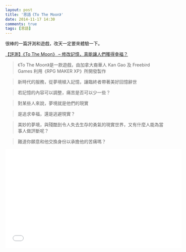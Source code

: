```yaml
---
layout: post
title: '思語《To The Moon》'
date: 2014-11-17 14:30
comments: true
tags: [思語]
---
```

很棒的一篇評測和遊戲，改天一定要來體驗一下。

[【評測】《To The Moon》 – 修改記憶，真能讓人們獲得幸福？](http://ggwp.tw/2014/11/16/1411161500/)

> 《To The Moon》是一款遊戲，由加拿大裔華人 Kan Gao 及 Freebird Games 利用《RPG MAKER XP》所開發製作

> 新時代的服務，從夢境植入記憶，讓臨終者帶著美好回憶辭世

> 若記憶的內容可以調整，痛苦是否可以少一些？

> 對某些人來說，夢境就是他們的現實

> 是追求幸福，還是逃避現實？

> 美妙的夢境，與殘酷到令人失去生存的勇氣的現實世界，又有什麼人能為當事人做評斷呢？

> 難道你願意和他交換身份以承擔他的苦痛嗎？

<iframe width="560" height="315" src="//www.youtube.com/embed/sqkJuSV-23U" frameborder="0" allowfullscreen></iframe>
<br />